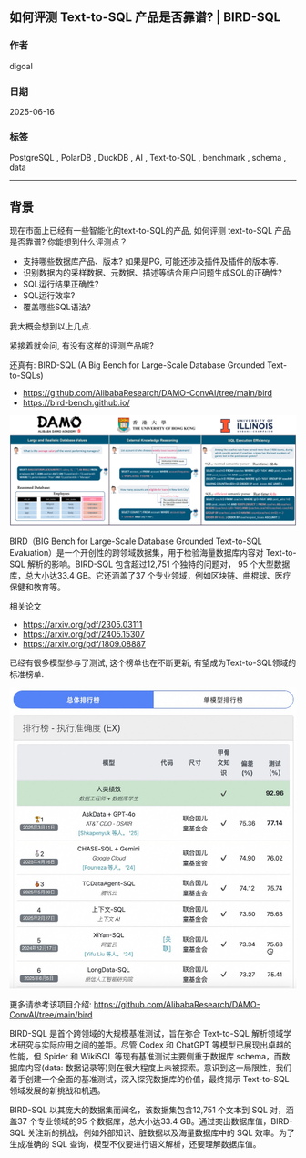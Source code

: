 ## 如何评测 Text-to-SQL 产品是否靠谱? | BIRD-SQL    
          
### 作者          
digoal          
          
### 日期          
2025-06-16         
          
### 标签          
PostgreSQL , PolarDB , DuckDB , AI , Text-to-SQL , benchmark , schema , data      
          
----          
          
## 背景   
现在市面上已经有一些智能化的text-to-SQL的产品, 如何评测 text-to-SQL 产品是否靠谱? 你能想到什么评测点？  
- 支持哪些数据库产品、版本? 如果是PG, 可能还涉及插件及插件的版本等.     
- 识别数据内的采样数据、元数据、描述等结合用户问题生成SQL的正确性?  
- SQL运行结果正确性?  
- SQL运行效率?  
- 覆盖哪些SQL语法?   
  
我大概会想到以上几点.   
  
紧接着就会问, 有没有这样的评测产品呢?  
  
还真有: BIRD-SQL (A Big Bench for Large-Scale Database Grounded Text-to-SQLs)  
- https://github.com/AlibabaResearch/DAMO-ConvAI/tree/main/bird  
- https://bird-bench.github.io/  
  
![pic](20250616_03_pic_002.png)  
  
BIRD（BIG Bench for Large-Scale Database Grounded Text-to-SQL Evaluation）是一个开创性的跨领域数据集，用于检验海量数据库内容对 Text-to-SQL 解析的影响。BIRD-SQL 包含超过12,751 个独特的问题对， 95 个大型数据库，总大小达33.4 GB。它还涵盖了37 个专业领域，例如区块链、曲棍球、医疗保健和教育等。  
  
相关论文  
- https://arxiv.org/pdf/2305.03111  
- https://arxiv.org/pdf/2405.15307  
- https://arxiv.org/pdf/1809.08887  
  
已经有很多模型参与了测试, 这个榜单也在不断更新, 有望成为Text-to-SQL领域的标准榜单.  
  
![pic](20250616_03_pic_001.jpg)  
  
更多请参考该项目介绍: https://github.com/AlibabaResearch/DAMO-ConvAI/tree/main/bird  
  
BIRD-SQL 是首个跨领域的大规模基准测试，旨在弥合 Text-to-SQL 解析领域学术研究与实际应用之间的差距。尽管 Codex 和 ChatGPT 等模型已展现出卓越的性能，但 Spider 和 WikiSQL 等现有基准测试主要侧重于数据库 schema，而数据库内容(data: 数据记录等)则在很大程度上未被探索。意识到这一局限性，我们着手创建一个全面的基准测试，深入探究数据库的价值，最终揭示 Text-to-SQL 领域发展的新挑战和机遇。  
  
BIRD-SQL 以其庞大的数据集而闻名，该数据集包含12,751 个文本到 SQL 对，涵盖37 个专业领域的95 个数据库，总大小达33.4 GB。通过突出数据库值，BIRD-SQL 关注新的挑战，例如外部知识、脏数据以及海量数据库中的 SQL 效率。为了生成准确的 SQL 查询，模型不仅要进行语义解析，还要理解数据库值。  
  
